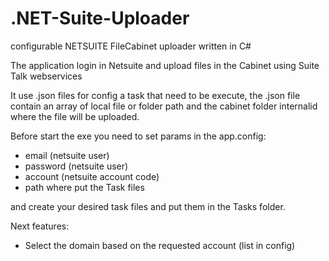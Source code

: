 # .NET-Suite-Uploader
configurable NETSUITE FileCabinet uploader written in C#

The application login in Netsuite and upload files in the Cabinet using Suite Talk webservices

It use .json files for config a task that need to be execute, the .json file contain an array 
of local file or folder path and the cabinet folder internalid where the file will be uploaded.

Before start the exe you need to set params in the app.config:
- email (netsuite user)
- password (netsuite user)
- account (netsuite account code)
- path where put the Task files

and create your desired task files and put them in the Tasks folder.

Next features:
- Select the domain based on the requested account (list in config)